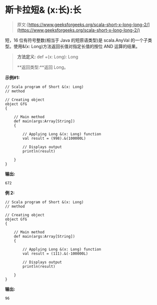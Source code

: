 # 斯卡拉短& (x:长):长

> 原文:[https://www.geeksforgeeks.org/scala-short-x-long-long-2/](https://www.geeksforgeeks.org/scala-short-x-long-long-2/)

短，16 位有符号整数(相当于 Java 的短原语类型)是 scala.AnyVal 的一个子类型。使用&(x: Long)方法返回长值对指定长值的按位 AND 运算的结果。

> **方法定义:** def +(x: Long): Long
> 
> **返回类型:**返回 Long。

**示例#1:**

```
// Scala program of Short &(x: Long) 
// method 

// Creating object 
object GfG 
{ 

    // Main method 
    def main(args:Array[String]) 
    { 

        // Applying Long &(x: Long) function 
        val result = (998).&(100000L)

        // Displays output 
        println(result) 

    } 
} 
```

**输出:**

```
672

```

**例 2:**

```
// Scala program of Short &(x: Long) 
// method 

// Creating object 
object GfG 
{ 

    // Main method 
    def main(args:Array[String]) 
    { 

        // Applying Long &(x: Long) function 
        val result = (111).&(-100000L) 

        // Displays output 
        println(result) 

    } 
} 
```

**输出:**

```
96

```